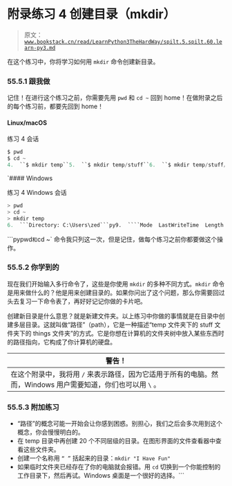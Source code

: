# 附录练习 4 创建目录（mkdir）

> 原文：[`www.bookstack.cn/read/LearnPython3TheHardWay/spilt.5.spilt.60.learn-py3.md`](https://www.bookstack.cn/read/LearnPython3TheHardWay/spilt.5.spilt.60.learn-py3.md)

在这个练习中，你将学习如何用 `mkdir` 命令创建新目录。

### 55.5.1 跟我做

记住！在进行这个练习之前，你需要先用 `pwd` 和 `cd ~` 回到 home！在做附录之后的每个练习前，都要先回到 home！

#### Linux/macOS

练习 4 会话

```py
$ pwd
$ cd ~
4.  ``$ mkdir temp``5.  ``$ mkdir temp/stuff``6.  ``$ mkdir temp/stuff/things``7.  ``$ mkdir -p temp/stuff/things/orange/apple/pear/grape``8.  ``$``
```

 `#### Windows

练习 4 Windows 会话

```py
> pwd
> cd ~
> mkdir temp
6.  ```Directory: C:\Users\zed```py9.  ````Mode  LastWriteTime  Length  Name```py`10.  ```----  -------------  ------  ----```py11.  ```d----  12/17/2011  9:02 AM      temp```py14.  ````> mkdir temp/stuff```py`17.  ````Directory: C:\Users\zed\temp```py`20.  ````Mode  LastWriteTime  Length  Name```py`21.  ```----  -------------  ------  ----```py22.  ```d----  12/17/2011  9:02 AM      stuff```py25.  ````> mkdir temp/stuff/things```py`28.  ````Directory: C:\Users\zed\temp\stuff```py`30.  ````Mode  LastWriteTime  Length  Name```py`31.  ```----  -------------  ------  ----```py32.  ```d----  12/17/2011  9:03 AM      things```py35.  ````> mkdir temp/stuff/things/orange/apple/pear/grape```py`39.  ````Directory: C:\Users\zed\temp\stuff\things\orange\apple\pear```py`42.  ````Mode  LastWriteTime  Length  Name```py`43.  ```----  -------------  ------  ----```py44.  ```d----  12/17/2011  9:03 AM      grape```py47.  ````>```py`
```

 ```pypwd` 和 `cd ~` 命令我只列这一次，但是记住，做每个练习之前你都要做这个操作。

### 55.5.2 你学到的

现在我们开始输入多行命令了，这些是你使用 `mkdir` 的多种不同方式。`mkdir` 命令是用来做什么的？他是用来创建目录的。如果你问出了这个问题，那么你需要回过头去复习一下命令表了，再好好记记你做的卡片吧。

创建新目录是什么意思？就是新建文件夹。以上练习中你做的事情就是在目录中创建多层目录。这就叫做“路径”（path），它是一种描述“temp 文件夹下的 stuff 文件夹下的 things 文件夹”的方式。它是你想在计算机的文件夹树中放入某些东西时的路径指向，它构成了你计算机的硬盘。

| 警告！ |
| --- |
| 在这个附录中，我将用 `/` 来表示路径，因为它适用于所有的电脑。然而，Windows 用户需要知道，你们也可以用 `\` 。 |

### 55.5.3 附加练习

*   “路径”的概念可能一开始会让你感到困惑。别担心，我们之后会多次用到这个概念，你会慢慢明白的。
*   在 temp 目录中再创建 20 个不同层级的目录。在图形界面的文件查看器中查看这些文件夹。
*   创建一个名称用 `“ ”` 括起来的目录：`mkdir "I Have Fun"`
*   如果临时文件夹已经存在了你的电脑就会报错。用 `cd` 切换到一个你能控制的工作目录下，然后再试。Windows 桌面是一个很好的选择。```